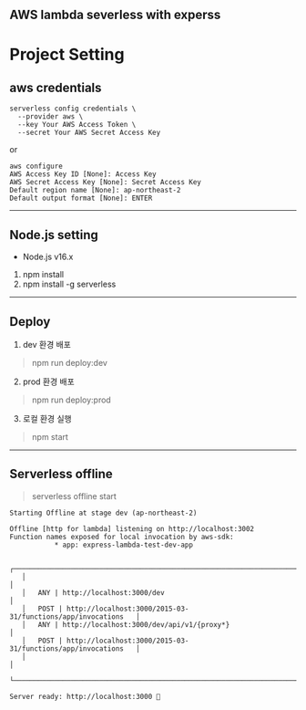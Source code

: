 ## AWS lambda severless with experss


# Project Setting
## aws credentials

```shell
serverless config credentials \
  --provider aws \
  --key Your AWS Access Token \
  --secret Your AWS Secret Access Key
```
or
```shell
aws configure
AWS Access Key ID [None]: Access Key
AWS Secret Access Key [None]: Secret Access Key
Default region name [None]: ap-northeast-2
Default output format [None]: ENTER
```

---
## Node.js setting

* Node.js v16.x
1. npm install
2. npm install -g serverless

---
## Deploy

1. dev 환경 배포
> npm run deploy:dev

2. prod 환경 배포
> npm run deploy:prod

3. 로컬 환경 실행
> npm start

---
## Serverless offline
> serverless offline start
```shell
Starting Offline at stage dev (ap-northeast-2)

Offline [http for lambda] listening on http://localhost:3002
Function names exposed for local invocation by aws-sdk:
           * app: express-lambda-test-dev-app

   ┌───────────────────────────────────────────────────────────────────────┐
   │                                                                       │
   │   ANY | http://localhost:3000/dev                                     │
   │   POST | http://localhost:3000/2015-03-31/functions/app/invocations   │
   │   ANY | http://localhost:3000/dev/api/v1/{proxy*}                     │
   │   POST | http://localhost:3000/2015-03-31/functions/app/invocations   │
   │                                                                       │
   └───────────────────────────────────────────────────────────────────────┘

Server ready: http://localhost:3000 🚀
```
